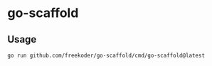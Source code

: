 # go-scaffold

## Usage

```shell
go run github.com/freekoder/go-scaffold/cmd/go-scaffold@latest
```
